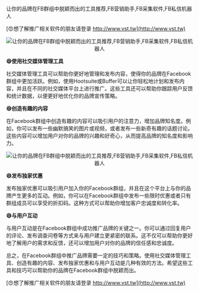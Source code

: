 让你的品牌在FB群组中脱颖而出的工具推荐,FB营销助手,FB采集软件,FB私信机器人

[😍想了解推广相关软件的朋友请登录 http://www.vst.tw](http://www.vst.tw)

 <center><img src="https://vst.tw/MP4/tuiguang/png/5.png" alt="让你的品牌在FB群组中脱颖而出的工具推荐,FB营销助手,FB采集软件,FB私信机器人"></center>

**😄使用社交媒体管理工具**

社交媒体管理工具可以帮助你更好地管理和发布内容，使得你的品牌在Facebook群组中更加活跃。例如，使用Hootsuite或Buffer可以让你轻松地计划和发布内容，并且在不同的社交媒体平台上进行推广。这些工具还可以帮助你跟踪用户反馈和统计数据，以便更好地优化你的品牌宣传策略。

**😄创造有趣的内容**

在Facebook群组中创造有趣的内容可以吸引用户的注意力，增加品牌知名度。例如，你可以发布一些幽默搞笑的图片或视频，或者发布一些新奇有趣的话题讨论。这些内容可以增加用户对你的品牌的兴趣和好奇心，从而提高品牌的知名度和影响力。

 <center><img src="https://vst.tw/MP4/tuiguang/png/1.png" alt="让你的品牌在FB群组中脱颖而出的工具推荐,FB营销助手,FB采集软件,FB私信机器人"></center>

**😄发布独家优惠**

发布独家优惠可以吸引用户加入你的Facebook群组，并且在这个平台上与你的品牌产生更多的互动。例如，你可以在Facebook群组中发布一些限时优惠或者只有群组成员可以享受的折扣码。这种方式可以帮助你增加客户忠诚度和转化率。

**😄与用户互动**

与用户互动是在Facebook群组中成功推广品牌的关键之一。你可以通过回复用户的评论、发布调查问卷等方式来与用户建立更紧密的联系。这不仅可以帮助你更好地了解用户的需求和反馈，还可以增加用户对你的品牌的信任感和忠诚度。

总之，在Facebook群组中推广品牌需要一定的技巧和策略。使用社交媒体管理工具、创造有趣的内容、发布独家优惠和与用户互动是几种有效的方法。希望这些工具和技巧可以帮助你的品牌在Facebook群组中脱颖而出。

[😍想了解推广相关软件的朋友请登录 http://www.vst.tw](http://www.vst.tw)



